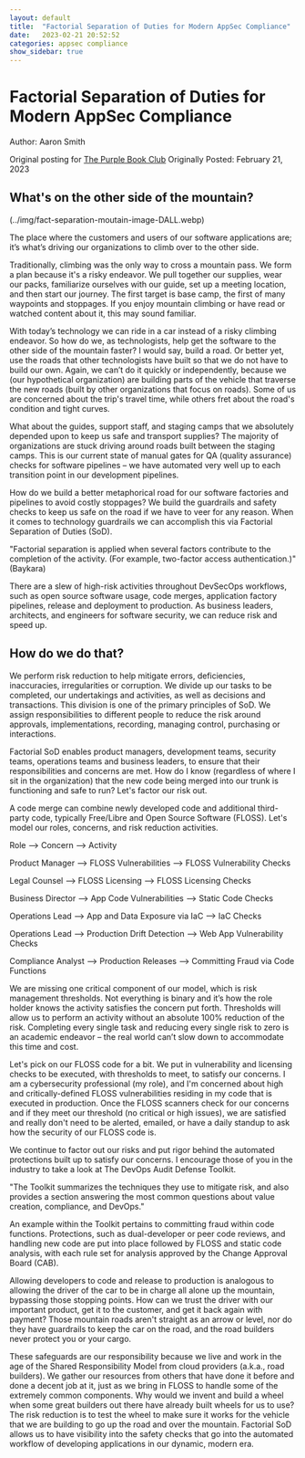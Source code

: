 ```yaml
---
layout: default
title:  "Factorial Separation of Duties for Modern AppSec Compliance"
date:   2023-02-21 20:52:52
categories: appsec compliance
show_sidebar: true
---
```


# Factorial Separation of Duties for Modern AppSec Compliance

Author: Aaron Smith

Original posting for [The Purple Book Club](https://www.thepurplebook.club/blog-posts/factorial-separation-of-duties-for-modern-appsec-compliance)
Originally Posted: February 21, 2023

## What's on the other side of the mountain?

(../img/fact-separation-moutain-image-DALL.webp)

The place where the customers and users of our software applications are; it’s what’s driving our organizations to climb over to the other side.

Traditionally, climbing was the only way to cross a mountain pass. We form a plan because it's a risky endeavor. We pull together our supplies, wear our packs, familiarize ourselves with our guide, set up a meeting location, and then start our journey. The first target is  base camp, the first of many waypoints and stoppages. If you enjoy mountain climbing or have read or watched content about it, this may sound familiar.

With today’s technology we can ride in a car instead of a risky climbing endeavor. So how do we, as technologists, help get the software to the other side of the mountain faster? I would say, build a road. Or better yet, use the roads that other technologists have built so that we do not have to build our own. Again, we can’t do it quickly or independently, because we (our hypothetical organization) are building parts of the vehicle that traverse the new roads (built by other organizations that focus on roads). Some of us are concerned about the trip's travel time, while others fret about the road's condition and tight curves.

What about the guides, support staff, and staging camps that we absolutely depended upon to keep us safe and transport supplies? The majority of organizations are stuck driving around roads built between the staging camps. This is our current state of manual gates for QA (quality assurance) checks for software pipelines – we have automated very well up to each transition point in our development pipelines.

How do we build a better metaphorical road for our software factories and pipelines to avoid costly stoppages? We build the guardrails and safety checks to keep us safe on the road if we have to veer for any reason. When it comes to technology guardrails we can accomplish this via Factorial Separation of Duties (SoD).

"Factorial separation is applied when several factors contribute to the completion of the activity. (For example, two-factor access authentication.)" (Baykara)

There are a slew of high-risk activities throughout DevSecOps workflows, such as open source software usage, code merges, application factory pipelines, release and deployment to production. As business leaders, architects, and engineers for software security, we can reduce risk and speed up.

## How do we do that?

We perform risk reduction to help mitigate errors, deficiencies, inaccuracies, irregularities or corruption. We divide up our tasks to be completed, our undertakings and activities, as well as decisions and transactions. This division is one of the primary principles of SoD. We assign responsibilities to different people to reduce the risk around approvals, implementations, recording, managing control, purchasing or interactions.

Factorial SoD enables product managers, development teams, security teams, operations teams and business leaders, to ensure that their responsibilities and concerns are met. How do I know (regardless of where I sit in the organization) that the new code being merged into our trunk is functioning and safe to run? Let's factor our risk out.

A code merge can combine newly developed code and additional third-party code, typically Free/Libre and Open Source Software (FLOSS). Let's model our roles, concerns, and risk reduction activities.

Role --> Concern --> Activity

Product Manager --> FLOSS Vulnerabilities --> FLOSS Vulnerability Checks

Legal Counsel --> FLOSS Licensing --> FLOSS Licensing Checks

Business Director --> App Code Vulnerabilities --> Static Code Checks

Operations Lead --> App and Data Exposure via IaC --> IaC Checks

Operations Lead --> Production Drift Detection --> Web App Vulnerability Checks

Compliance Analyst --> Production Releases --> Committing Fraud via Code Functions

We are missing one critical component of our model, which is risk management thresholds. Not everything is binary and it’s how the role holder knows the activity satisfies the concern put forth. Thresholds will allow us to perform an activity without an absolute 100% reduction of the risk. Completing every single task and reducing every single risk to zero is an academic endeavor – the real world can’t slow down to accommodate this  time and cost. 

Let's pick on our FLOSS code for a bit. We put in vulnerability and licensing checks to be executed, with thresholds to meet, to satisfy our concerns. I am a cybersecurity professional (my role), and I'm concerned about high and critically-defined FLOSS vulnerabilities residing in my code that is executed in production. Once the FLOSS scanners check for our concerns and if they meet our threshold (no critical or high issues), we are satisfied and really don't need to be alerted, emailed, or have a daily standup to ask how the security of our FLOSS code is.

We continue to factor out our risks and put rigor behind the automated protections built up to satisfy our concerns. I encourage those of you in the industry to take a look at The DevOps Audit Defense Toolkit.

"The Toolkit summarizes the techniques they use to mitigate risk, and also provides a section answering the most common questions about value creation, compliance, and DevOps." 

An example within the Toolkit pertains to committing fraud within code functions. Protections, such as dual-developer or peer code reviews, and handling new code are put into place followed by FLOSS and static code analysis, with each rule set for analysis approved by the Change Approval Board (CAB).

Allowing developers to code and release to production is analogous to allowing the driver of the car to be in charge all alone up the mountain, bypassing those stopping points. How can we trust the driver with our important product, get it to the customer, and get it back again with payment? Those mountain roads aren't straight as an arrow or level, nor do they have guardrails to keep the car on the road, and the road builders never protect you or your cargo.

These safeguards are our responsibility because we live and work in the age of the Shared Responsibility Model from cloud providers (a.k.a., road builders). We gather our resources from others that have done it before and done a decent job at it, just as we bring in FLOSS to handle some of the extremely common components. Why would we invent and build a wheel when some great builders out there have already built wheels for us to use? The risk reduction is to test the wheel to make sure it works for the vehicle that we are building to go up the road and over the mountain. Factorial SoD allows us to have visibility into the safety checks that go into the automated workflow of developing applications in our dynamic, modern era.
